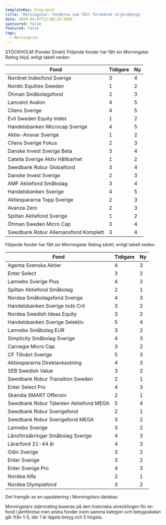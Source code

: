 ```yaml
---
templateKey: blog-post
title: 'Morningstar: Fonderna som fått förändrat stjärnbetyg'
date: 2020-04-07T13:08:24.509Z
sponsored: false
featured: false
tags:
  - Morningstar
---
```

STOCKHOLM (Fonder Direkt) Följande fonder har fått sin Morningstar Rating höjd, enligt tabell nedan:

<!--StartFragment-->

| **Fond**                             | **Tidigare** | **Ny** |
| ------------------------------------ | ------------ | ------ |
| Nordnet Indexfond Sverige            | 3            | 4      |
| Nordic Equities Sweden               | 1            | 2      |
| Öhman Småbolagsfond                  | 2            | 3      |
| Lancelot Avalon                      | 4            | 5      |
| Cliens Sverige                       | 4            | 5      |
| Evli Sweden Equity Index             | 1            | 2      |
| Handelsbanken Microcap Sverige       | 4            | 5      |
| Aktie-Ansvar Sverige                 | 1            | 2      |
| Cliens Sverige Fokus                 | 2            | 3      |
| Danske Invest Sverige Beta           | 3            | 4      |
| Catella Sverige Aktiv Hållbarhet     | 1            | 2      |
| Swedbank Robur Globalfond            | 3            | 4      |
| Danske Invest Sverige                | 2            | 3      |
| AMF Aktiefond Småbolag               | 3            | 4      |
| Handelsbanken Sverige                | 4            | 5      |
| Aktiespararna Topp Sverige           | 2            | 3      |
| Avanza Zero                          | 2            | 3      |
| Spiltan Aktiefond Sverige            | 1            | 2      |
| Öhman Sweden Micro Cap               | 3            | 4      |
| Swedbank Robur Allemansfond Komplett | 3            | 4      |



Följande fonder har fått sin Morningstar Rating sänkt, enligt tabell nedan:

| **Fond**                               | **Tidigare** | **Ny** |
| -------------------------------------- | ------------ | ------ |
| Agenta Svenska Aktier                  | 4            | 3      |
| Enter Select                           | 3            | 2      |
| Lannebo Sverige Plus                   | 4            | 3      |
| Spiltan Aktiefond Småbolag             | 2            | 1      |
| Nordea Småbolagsfond Sverige           | 4            | 3      |
| Handelsbanken Sverige Indx Crit        | 3            | 2      |
| Nordea Swedish Ideas Equity            | 3            | 2      |
| Handelsbanken Sverige Selektiv         | 5            | 4      |
| Lannebo Småbolag EUR                   | 3            | 2      |
| Simplicity Småbolag Sverige            | 4            | 3      |
| Carnegie Micro Cap                     | 3            | 2      |
| CF Tillväxt Sverige                    | 5            | 3      |
| Aktiespararna Direktavkastning         | 4            | 3      |
| SEB Swedish Value                      | 3            | 2      |
| Swedbank Robur Transition Sweden       | 2            | 1      |
| Enter Select Pro                       | 4            | 3      |
| Skandia SMART Offensiv                 | 2            | 1      |
| Swedbank Robur Talenten Aktiefond MEGA | 5            | 4      |
| Swedbank Robur Sverigefond             | 2            | 1      |
| Swedbank Robur Sverigefond MEGA        | 3            | 2      |
| Lannebo Sverige                        | 3            | 2      |
| Länsförsäkringar Småbolag Sverige      | 4            | 3      |
| Lärarfond 21-44 år                     | 4            | 3      |
| Odin Sverige                           | 3            | 2      |
| Enter Sverige                          | 3            | 2      |
| Enter Sverige Pro                      | 4            | 3      |
| Nordea Alfa                            | 2            | 1      |
| Nordea Olympiafond                     | 3            | 2      |



<!--EndFragment-->

Det framgår av en uppdatering i Morningstars databas.

Morningstars stjärnrating baseras på den historiska utvecklingen för en fond i jämförelse men andra fonder inom samma kategori och betygsskalan går från 1-5, där 1 är lägsta betyg och 5 högsta.